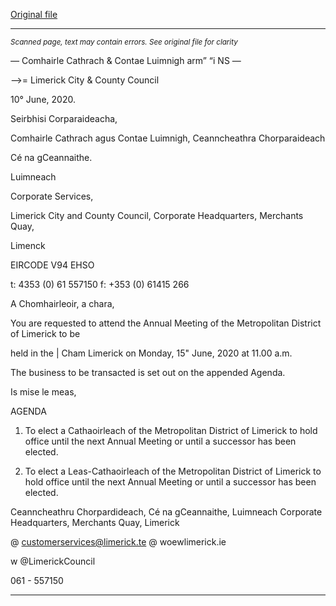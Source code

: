 [Original file](https://www.limerick.ie/sites/default/files/media/documents/2020-06/agenda-annual-meeting-15th-june-2020.pdf)

---
*<small>Scanned page, text may contain errors. See original file for clarity</small>*  

_—_ Comhairle Cathrach
& Contae Luimnigh
arm” “i NS —

—>= Limerick City
& County Council

10° June, 2020.

Seirbhisi Corparaideacha,

Comhairle Cathrach agus Contae Luimnigh,
Ceanncheathra Chorparaideach

Cé na gCeannaithe.

Luimneach

Corporate Services,

Limerick City and County Council,
Corporate Headquarters,
Merchants Quay,

Limenck

EIRCODE V94 EHSO

t: 4353 (0) 61 557150
f: +353 (0) 61415 266

A Chomhairleoir, a chara,

You are requested to attend the Annual Meeting of the Metropolitan District of Limerick to be

held in the | Cham Limerick on Monday, 15" June, 2020 at 11.00 a.m.

The business to be transacted is set out on the appended Agenda.

Is mise le meas,

AGENDA

1. To elect a Cathaoirleach of the Metropolitan District of Limerick to hold office until the
next Annual Meeting or until a successor has been elected.

2. To elect a Leas-Cathaoirleach of the Metropolitan District of Limerick to hold office until
the next Annual Meeting or until a successor has been elected.

Ceanncheathru Chorpardideach, Cé na gCeannaithe, Luimneach
Corporate Headquarters, Merchants Quay, Limerick

@ customerservices@limerick.te
@ woewlimerick.ie

w @LimerickCouncil

061 - 557150


---
